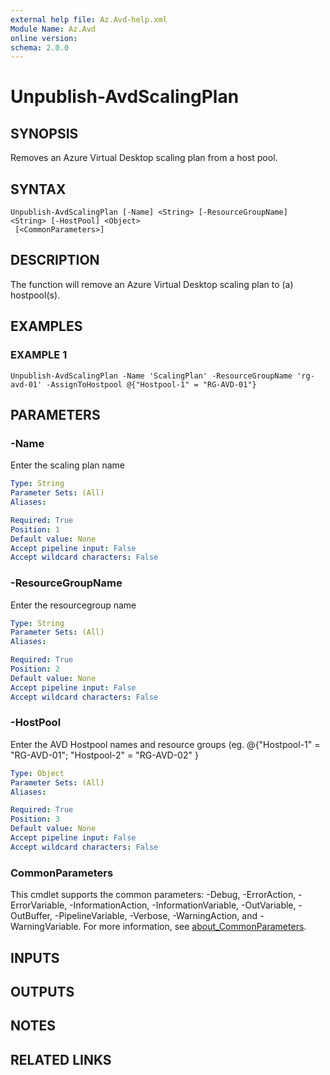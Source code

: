 ```yaml
---
external help file: Az.Avd-help.xml
Module Name: Az.Avd
online version:
schema: 2.0.0
---
```


# Unpublish-AvdScalingPlan

## SYNOPSIS
Removes an Azure Virtual Desktop scaling plan from a host pool.

## SYNTAX

```
Unpublish-AvdScalingPlan [-Name] <String> [-ResourceGroupName] <String> [-HostPool] <Object>
 [<CommonParameters>]
```

## DESCRIPTION
The function will remove an Azure Virtual Desktop scaling plan to (a) hostpool(s).

## EXAMPLES

### EXAMPLE 1
```
Unpublish-AvdScalingPlan -Name 'ScalingPlan' -ResourceGroupName 'rg-avd-01' -AssignToHostpool @{"Hostpool-1" = "RG-AVD-01"}
```

## PARAMETERS

### -Name
Enter the scaling plan name

```yaml
Type: String
Parameter Sets: (All)
Aliases:

Required: True
Position: 1
Default value: None
Accept pipeline input: False
Accept wildcard characters: False
```

### -ResourceGroupName
Enter the resourcegroup name

```yaml
Type: String
Parameter Sets: (All)
Aliases:

Required: True
Position: 2
Default value: None
Accept pipeline input: False
Accept wildcard characters: False
```

### -HostPool
Enter the AVD Hostpool names and resource groups (eg.
@{"Hostpool-1" = "RG-AVD-01"; "Hostpool-2" = "RG-AVD-02" }

```yaml
Type: Object
Parameter Sets: (All)
Aliases:

Required: True
Position: 3
Default value: None
Accept pipeline input: False
Accept wildcard characters: False
```

### CommonParameters
This cmdlet supports the common parameters: -Debug, -ErrorAction, -ErrorVariable, -InformationAction, -InformationVariable, -OutVariable, -OutBuffer, -PipelineVariable, -Verbose, -WarningAction, and -WarningVariable. For more information, see [about_CommonParameters](http://go.microsoft.com/fwlink/?LinkID=113216).

## INPUTS

## OUTPUTS

## NOTES

## RELATED LINKS
